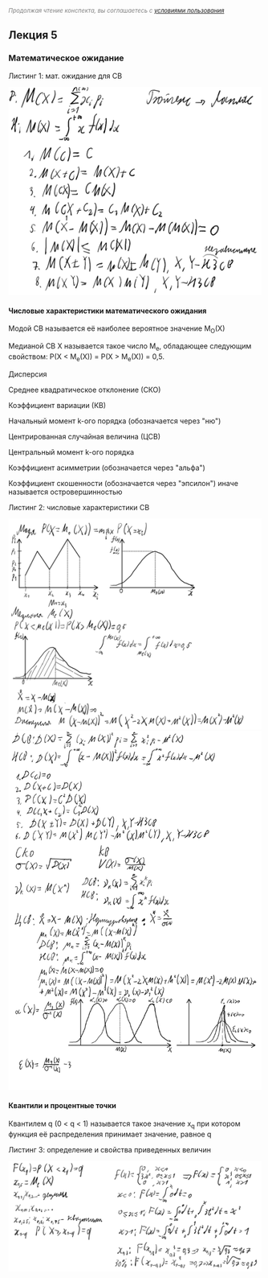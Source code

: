 <small><i style="color: grey;">Продолжая чтение конспекта, вы соглашаетесь с [условиями пользования](LICENSE)</i></small>

## Лекция 5

### Математическое ожидание

Листинг 1: мат. ожидание для СВ

<img src=source-figures/lect5-list1.png>

#### Числовые характеристики математического ожидания

Модой СВ называется её наиболее вероятное значение M<sub>O</sub>(X)

Медианой СВ X называется такое число M<sub>e</sub>, обладающее следующим свойством: P(X < M<sub>e</sub>(X)) = P(X > M<sub>e</sub>(X)) = 0,5.

Дисперсия

Среднее квадратическое отклонение (СКО)

Коэффициент вариации (КВ)

Начальный момент k-ого порядка (обозначается через "ню")

Центрированная случайная величина (ЦСВ)

Центральный момент k-ого порядка

Коэффициент асимметрии (обозначается через "альфа")

Коэффициент скошенности (обозначается через "эпсилон") иначе называется островершинностью

Листинг 2: числовые характеристики СВ

<img src=source-figures/lect5-list2p1.png>
<img src=source-figures/lect5-list2p2.png>

#### Квантили и процентные точки

Квантилем q (0 < q < 1) называется такое значение x<sub>q</sub> при котором функция её распределения принимает значение, равное q

Листинг 3: определение и свойства приведенных величин

<img src=source-figures/lect5-list3.png>
